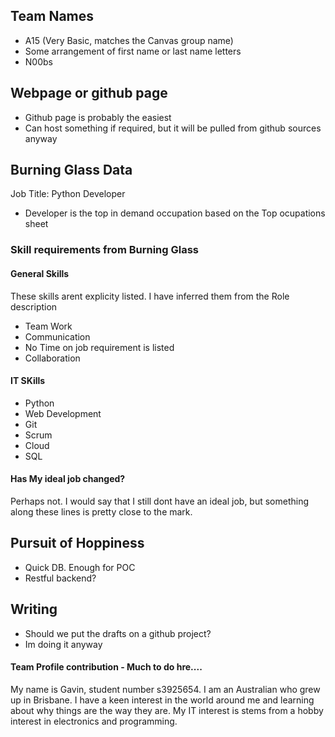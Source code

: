 ## Team Names
- A15 (Very Basic, matches the Canvas group name)
- Some arrangement of first name or last name letters
- N00bs

## Webpage or github page
- Github page is probably the easiest
- Can host something if required, but it will be pulled from github sources anyway

## Burning Glass Data
Job Title: Python Developer
- Developer is the top in demand occupation based on the Top ocupations sheet
### Skill requirements from Burning Glass
#### General Skills
These skills arent explicity listed.  I have inferred them from the Role description
- Team Work
- Communication
- No Time on job requirement is listed
- Collaboration

#### IT SKills
- Python
- Web Development
- Git
- Scrum
- Cloud
- SQL

#### Has My ideal job changed?
Perhaps not.  I would say that I still dont have an ideal job, but something along these lines is pretty close to the mark.




## Pursuit of Hoppiness
- Quick DB.  Enough for POC
- Restful backend?

## Writing
- Should we put the drafts on a github project?
- Im doing it anyway



#### Team Profile contribution - Much to do hre....
My name is Gavin, student number s3925654. I am an Australian who grew up in Brisbane.  I have a keen interest in the world around me and learning about why things are the way they are.  My IT interest is stems from a hobby interest in electronics and programming.
